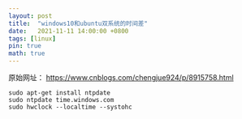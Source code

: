 ```yaml
---
layout: post
title:  "windows10和ubuntu双系统的时间差"
date:   2021-11-11 14:00:00 +0800
tags: [linux]
pin: true
math: true
---
```


<style> h1 { border-bottom: none } </style>


原始网址：
<https://www.cnblogs.com/chengjue924/p/8915758.html>

```terminal
sudo apt-get install ntpdate
sudo ntpdate time.windows.com
sudo hwclock --localtime --systohc
```
